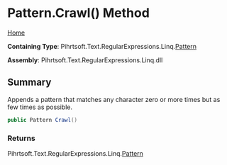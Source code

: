 # Pattern\.Crawl\(\) Method

[Home](../../../../../../README.md)

**Containing Type**: Pihrtsoft\.Text\.RegularExpressions\.Linq\.[Pattern](../README.md)

**Assembly**: Pihrtsoft\.Text\.RegularExpressions\.Linq\.dll

## Summary

Appends a pattern that matches any character zero or more times but as few times as possible\.

```csharp
public Pattern Crawl()
```

### Returns

Pihrtsoft\.Text\.RegularExpressions\.Linq\.[Pattern](../README.md)

